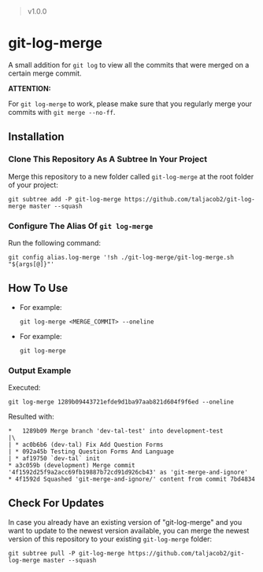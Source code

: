 > v1.0.0

# git-log-merge

A small addition for `git log` to view all the commits that were merged on a certain merge commit.

**ATTENTION:**

For `git log-merge` to work, please make sure that you regularly merge your commits with `git merge --no-ff`.

## Installation

### Clone This Repository As A Subtree In Your Project

Merge this repository to a new folder called `git-log-merge` at the root folder of your project:
```
git subtree add -P git-log-merge https://github.com/taljacob2/git-log-merge master --squash
```

### Configure The Alias Of `git log-merge`

Run the following command:
```
git config alias.log-merge '!sh ./git-log-merge/git-log-merge.sh "${args[@]}"'
```

## How To Use

- For example:
  ```
  git log-merge <MERGE_COMMIT> --oneline
  ```

- For example:
  ```
  git log-merge
  ```

### Output Example

Executed:
```
git log-merge 1289b09443721efde9d1ba97aab821d604f9f6ed --oneline
```

Resulted with:
```
*   1289b09 Merge branch 'dev-tal-test' into development-test
|\
| * ac0b6b6 (dev-tal) Fix Add Question Forms
| * 092a45b Testing Question Forms And Language
| * af19750 `dev-tal` init
* a3c059b (development) Merge commit '4f1592d25f9a2acc69fb19887b72cd91d926cb43' as 'git-merge-and-ignore'
* 4f1592d Squashed 'git-merge-and-ignore/' content from commit 7bd4834
```

## Check For Updates

In case you already have an existing version of "git-log-merge" and you want to update to the newest version available,
you can merge the newest version of this repository to your existing `git-log-merge` folder:
```
git subtree pull -P git-log-merge https://github.com/taljacob2/git-log-merge master --squash
```
